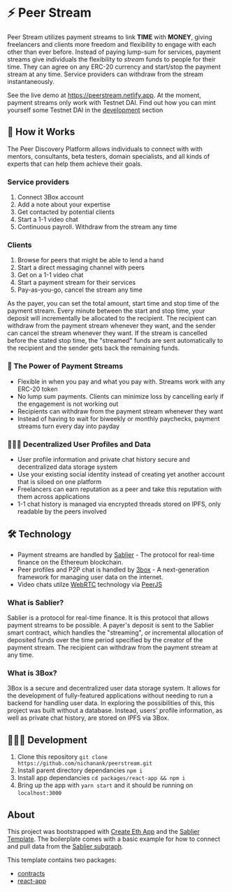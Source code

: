 # ⚡️ Peer Stream

Peer Stream utilizes payment streams to link **TIME** with **MONEY**, giving freelancers and clients more freedom and flexibility to engage with each other than ever before. Instead of paying lump-sum for services, payment streams give individuals the flexibility to *stream* funds to people for their time. They can agree on any ERC-20 currency and start/stop the payment stream at any time. Service providers can withdraw from the stream instantaneously. 

See the live demo at https://peerstream.netlify.app. At the moment, payment streams only work with Testnet DAI. Find out how you can mint yourself some Testnet DAI in the [development](#-development) section

## 📖 How it Works

The Peer Discovery Platform allows individuals to connect with with mentors, consultants, beta testers, domain specialists, and all kinds of experts that can help them achieve their goals.

### Service providers
1. Connect 3Box account
2. Add a note about your expertise
3. Get contacted by potential clients
4. Start a 1-1 video chat
5. Continuous payroll. Withdraw from the stream any time

### Clients
1. Browse for peers that might be able to lend a hand
2. Start a direct messaging channel with peers
3. Get on a 1-1 video chat
4. Start a payment stream for their services
5. Pay-as-you-go, cancel the stream any time

As the payer, you can set the total amount, start time and stop time of the payment stream. Every minute between the start and stop time, your deposit will incrementally be allocated to the recipient. The recipient can withdraw from the payment stream whenever they want, and the sender can cancel the stream whenever they want. If the stream is cancelled before the stated stop time, the "streamed" funds are sent automatically to the recipient and the sender gets back the remaining funds.

### 💸 The Power of Payment Streams
- Flexible in when you pay and what you pay with. Streams work with any ERC-20 token
- No lump sum payments. Clients can minimize loss by cancelling early if the engagement is not working out
- Recipients can withdraw from the payment stream whenever they want
- Instead of having to wait for biweekly or monthly paychecks, payment streams turn every day into payday

### 💁🏻‍♀️ Decentralized User Profiles and Data
- User profile information and private chat history secure and decentralized data storage system
- Use your existing social identity instead of creating yet another account that is siloed on one platform
- Freelancers can earn reputation as a peer and take this reputation with them across applications
- 1-1 chat history is managed via encrypted threads stored on IPFS, only readable by the peers involved

## 🛠 Technology

- Payment streams are handled by [Sablier](https://sablier.finance/) - The protocol for real-time finance on the Ethereum blockchain.
- Peer profiles and P2P chat is handled by [3box](https://3box.io) - A next-generation framework for managing user data on the internet.
- Video chats utilze [WebRTC](https://webrtc.org/) technology via [PeerJS](https://peerjs.com/)

### What is Sablier?
Sablier is a protocol for real-time finance. It is this protocol that allows payment streams to be possible. A payer's deposit is sent to the Sablier smart contract, which handles the "streaming", or incremental allocation of deposited funds over the time period specified by the creator of the payment stream. The recipient can withdraw from the payment stream at any time.

### What is 3Box?
3Box is a secure and decentralized user data storage system. It allows for the development of fully-featured applications without needing to run a backend for handling user data. In exploring the possibilities of this, this project was built without a database. Instead, users' profile information, as well as private chat history, are stored on IPFS via 3Box.

## 👩🏻‍💻 Development

1. Clone this repository `git clone https://github.com/nichanank/peerstream.git`
2. Install parent directory dependancies `npm i`
3. Install app dependancies `cd packages/react-app && npm i`
4. Bring up the app with `yarn start` and it should be running on `localhost:3000`

## About

This project was bootstrapped with [Create Eth App](https://github.com/paulrberg/create-eth-app) and the [Sablier Template](https://github.com/PaulRBerg/create-eth-app/tree/develop/templates/sablier). The boilerplate comes with a basic example for how to connect and pull data from the [Sablier subgraph](https://thegraph.com/explorer/subgraph/sablierhq/sablier).

This template contains two packages:

- [contracts](/packages/contracts)
- [react-app](/packages/react-app)

